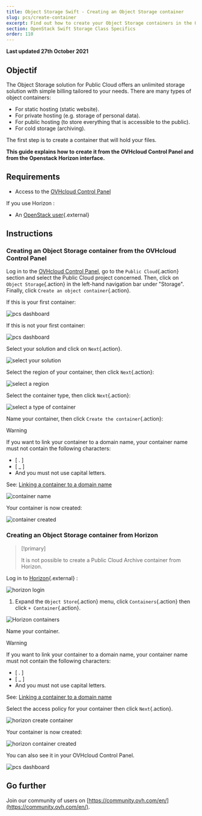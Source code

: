 ```yaml
---
title: Object Storage Swift - Creating an Object Storage container
slug: pcs/create-container
excerpt: Find out how to create your Object Storage containers in the OVHcloud Control Panel
section: OpenStack Swift Storage Class Specifics
order: 110
---
```


**Last updated 27th October 2021**

## Objectif

The Object Storage solution for Public Cloud offers an unlimited storage solution with simple billing tailored to your needs. There are many types of object containers:

- For static hosting (static website).
- For private hosting (e.g. storage of personal data).
- For public hosting (to store everything that is accessible to the public).
- For cold storage (archiving).

The first step is to create a container that will hold your files. 

**This guide explains how to create it from the OVHcloud Control Panel and from the Openstack Horizon interface.**

## Requirements

- Access to the [OVHcloud Control Panel](https://ca.ovh.com/auth/?action=gotomanager&from=https://www.ovh.com/asia/&ovhSubsidiary=asia)

If you use Horizon :

- An [OpenStack user](https://docs.ovh.com/asia/en/public-cloud/creation-and-deletion-of-openstack-user/){.external}

## Instructions

### Creating an Object Storage container from the OVHcloud Control Panel

Log in to the [OVHcloud Control Panel](https://ca.ovh.com/auth/?action=gotomanager&from=https://www.ovh.com/asia/&ovhSubsidiary=asia), go to the `Public Cloud`{.action} section and select the Public Cloud project concerned. Then, click on `Object Storage`{.action} in the left-hand navigation bar under "Storage".
Finally, click `Create an object container`{.action}.

If this is your first container:

![pcs dashboard](images/create-container-20211005102334181.png)

If this is not your first container:

![pcs dashboard](images/create-container-20211005115040834.png)

Select your solution and click on `Next`{.action}.

![select your solution](images/create-container-20211005110710249.png)

Select the region of your container, then click `Next`{.action}:

![select a region](images/create-container-20211005110859551.png)

Select the container type, then click `Next`{.action}:

![select a type of container](images/create-container-20211005111542718.png)

Name your container, then click `Create the container`{.action}:

> [!warning]
>
> If you want to link your container to a domain name, your container name must not contain the following characters:
> - [ . ]
> - [ _ ]
> - And you must not use capital letters.
>  
> See: [Linking a container to a domain name](https://docs.ovh.com/asia/en/storage/pcs/link-domain/)
>

![container name](images/create-container-20211005111805966.png)

Your container is now created:

![container created](images/create-container-20211005112013807.png)

### Creating an Object Storage container from Horizon

> [!primary]
>
> It is not possible to create a Public Cloud Archive container from Horizon.
>

Log in to [Horizon](https://horizon.cloud.ovh.net){.external} :

![horizon login](images/create-container-20211005155245752.png)

1. Expand the `Object Store`{.action} menu, click `Containers`{.action} then click `+ Container`{.action}.

![Horizon containers](images/create-container-20211005155704887.png)

Name your container.

> [!warning]
>
> If you want to link your container to a domain name, your container name must not contain the following characters:
> - [ . ]
> - [ _ ]
> - And you must not use capital letters.
>  
> See: [Linking a container to a domain name](https://docs.ovh.com/asia/en/storage/pcs/link-domain/)
>

Select the access policy for your container then click `Next`{.action}.

![horizon create container](images/create-container-20211005155824902.png)

Your container is now created:

![horizon container created](images/create-container-20211005155936971.png)

You can also see it in your OVHcloud Control Panel.

![pcs dashboard](images/create-container-20211005160503200.png)

## Go further

Join our community of users on [https://community.ovh.com/en/](https://community.ovh.com/en/).
